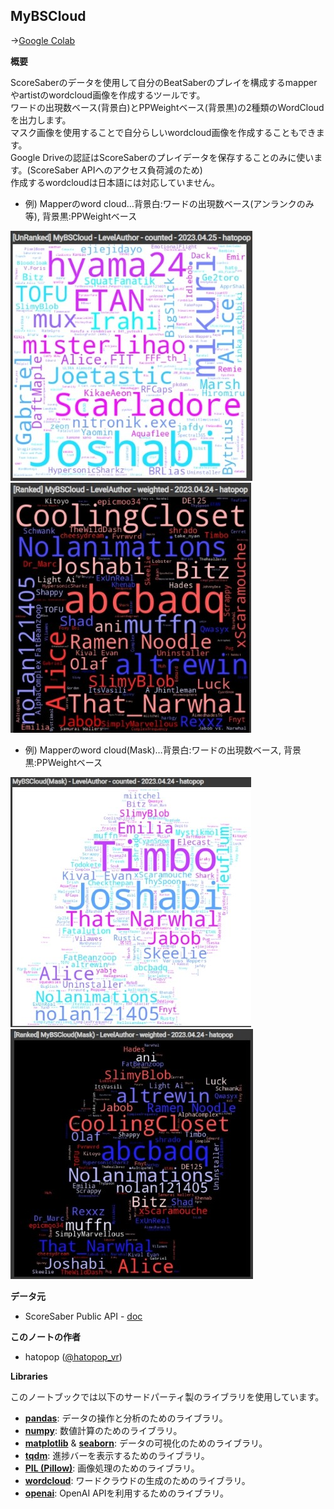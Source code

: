 ## MyBSCloud

->[Google Colab](https://colab.research.google.com/github/hatopopvr/MyBSCloud/blob/main/MyBSCloud.ipynb)

<b>概要</b>  

ScoreSaberのデータを使用して自分のBeatSaberのプレイを構成するmapperやartistのwordcloud画像を作成するツールです。<br />
ワードの出現数ベース(背景白)とPPWeightベース(背景黒)の2種類のWordCloudを出力します。<br />
マスク画像を使用することで自分らしいwordcloud画像を作成することもできます。<br />
Google Driveの認証はScoreSaberのプレイデータを保存することのみに使います。(ScoreSaber APIへのアクセス負荷減のため)<br />
作成するwordcloudは日本語には対応していません。<br />

- 例) Mapperのword cloud…背景白:ワードの出現数ベース(アンランクのみ等), 背景黒:PPWeightベース

![wordcloud](images/img_006.jpg) ![wordcloud](images/img_002.jpg)

- 例) Mapperのword cloud(Mask)…背景白:ワードの出現数ベース, 背景黒:PPWeightベース

![wordcloud](images/img_003.jpg) ![wordcloud](images/img_004.jpg)

<b>データ元</b>
- ScoreSaber Public API - [doc](https://docs.scoresaber.com/)  

<b>このノートの作者</b>
- hatopop ([@hatopop_vr](https://twitter.com/hatopop_vr))

<b>Libraries</b>

このノートブックでは以下のサードパーティ製のライブラリを使用しています。

- [**pandas**](https://pandas.pydata.org/): データの操作と分析のためのライブラリ。
- [**numpy**](https://numpy.org/): 数値計算のためのライブラリ。
- [**matplotlib**](https://matplotlib.org/) & [**seaborn**](https://seaborn.pydata.org/): データの可視化のためのライブラリ。
- [**tqdm**](https://tqdm.github.io/): 進捗バーを表示するためのライブラリ。
- [**PIL (Pillow)**](https://pillow.readthedocs.io/en/stable/): 画像処理のためのライブラリ。
- [**wordcloud**](https://amueller.github.io/word_cloud/): ワードクラウドの生成のためのライブラリ。
- [**openai**](https://github.com/openai/openai): OpenAI APIを利用するためのライブラリ。
